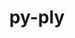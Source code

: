 ---
title: "py-ply"
layout: cache
categories: [package, develop]
meta: {"compilers": ["apple-clang@=16.0.0", "gcc@=11.1.0", "gcc@=11.4.0", "gcc@=12.3.0", "gcc@=13.2.0", "gcc@=7.3.1", "gcc@=7.5.0", "gcc@=9.4.0", "oneapi@=2024.2.1"], "num_specs": 204, "num_specs_by_stack": {"aws-isc": 1, "aws-isc-aarch64": 1, "data-vis-sdk": 7, "e4s": 35, "e4s-neoverse-v2": 14, "e4s-neoverse_v1": 8, "e4s-oneapi": 15, "e4s-power": 4, "gpu-tests": 18, "hep": 7, "ml-darwin-aarch64-mps": 27, "ml-linux-aarch64-cpu": 27, "ml-linux-aarch64-cuda": 27, "ml-linux-x86_64-cpu": 26, "ml-linux-x86_64-cuda": 27, "ml-linux-x86_64-rocm": 20, "radiuss": 7, "root": 204, "tutorial": 6}, "oss": ["amzn2", "sequoia", "ubuntu18.04", "ubuntu20.04", "ubuntu22.04", "ubuntu24.04"], "platforms": ["darwin", "linux"], "stacks": ["aws-isc", "aws-isc-aarch64", "data-vis-sdk", "e4s", "e4s-neoverse-v2", "e4s-neoverse_v1", "e4s-oneapi", "e4s-power", "gpu-tests", "hep", "ml-darwin-aarch64-mps", "ml-linux-aarch64-cpu", "ml-linux-aarch64-cuda", "ml-linux-x86_64-cpu", "ml-linux-x86_64-cuda", "ml-linux-x86_64-rocm", "radiuss", "root", "tutorial"], "targets": ["aarch64", "neoverse_v1", "neoverse_v2", "ppc64le", "x86_64_v3"], "versions": ["3.11"]}
spec_details: [{"compiler": "gcc@=7.5.0", "hash": "26nef2pkl5kgf5ysby7gwpsbykv4ed67", "os": "ubuntu18.04", "platform": "linux", "size": "-", "stacks": ["radiuss", "root"], "target": "x86_64_v3", "variants": ["build_system=python_pip"], "versions": ["3.11"]}, {"compiler": "gcc@=11.1.0", "hash": "2hbi4himfx6t3dzyzslgu4jwi6eju5jd", "os": "ubuntu20.04", "platform": "linux", "size": "-", "stacks": ["gpu-tests", "root"], "target": "x86_64_v3", "variants": ["build_system=python_pip"], "versions": ["3.11"]}, {"compiler": "gcc@=13.2.0", "hash": "2kwbo7fo4ahtkwdp4xqgjlqnvi45tsht", "os": "ubuntu24.04", "platform": "linux", "size": "-", "stacks": ["ml-linux-aarch64-cpu", "ml-linux-aarch64-cuda", "root"], "target": "aarch64", "variants": ["build_system=python_pip"], "versions": ["3.11"]}, {"compiler": "gcc@=11.4.0", "hash": "2mkbaiez6qejkydneqqxcrb6mgpdzivh", "os": "ubuntu22.04", "platform": "linux", "size": "-", "stacks": ["e4s", "root"], "target": "x86_64_v3", "variants": ["build_system=python_pip"], "versions": ["3.11"]}, {"compiler": "gcc@=11.4.0", "hash": "2mqwkgr4as6lpwxnwkhp4jvpjdy2szby", "os": "ubuntu22.04", "platform": "linux", "size": "-", "stacks": ["e4s", "root"], "target": "x86_64_v3", "variants": ["build_system=python_pip"], "versions": ["3.11"]}, {"compiler": "gcc@=11.4.0", "hash": "2nwvh7b2bvdtgwth4dwmhjd3vflyhcjt", "os": "ubuntu22.04", "platform": "linux", "size": "-", "stacks": ["e4s-neoverse-v2", "root"], "target": "neoverse_v2", "variants": ["build_system=python_pip"], "versions": ["3.11"]}, {"compiler": "gcc@=9.4.0", "hash": "2qk76ko5pzno352mprztt7be2evjxefj", "os": "ubuntu20.04", "platform": "linux", "size": "-", "stacks": ["e4s-power", "root"], "target": "ppc64le", "variants": ["build_system=python_pip"], "versions": ["3.11"]}, {"compiler": "oneapi@=2024.2.1", "hash": "2wf3mqquzdtfnxmqkieeach33tzrgyqf", "os": "ubuntu22.04", "platform": "linux", "size": "-", "stacks": ["e4s-oneapi", "root"], "target": "x86_64_v3", "variants": ["build_system=python_pip"], "versions": ["3.11"]}, {"compiler": "gcc@=11.4.0", "hash": "2wtmejnhftkhhechcrmoxgzs6eyf3uzb", "os": "ubuntu22.04", "platform": "linux", "size": "-", "stacks": ["e4s", "root"], "target": "x86_64_v3", "variants": ["build_system=python_pip"], "versions": ["3.11"]}, {"compiler": "gcc@=13.2.0", "hash": "2y6ir3fmsvah6e7b5u4nv47vaeq76c5w", "os": "ubuntu24.04", "platform": "linux", "size": "-", "stacks": ["ml-linux-aarch64-cpu", "ml-linux-aarch64-cuda", "root"], "target": "aarch64", "variants": ["build_system=python_pip"], "versions": ["3.11"]}, {"compiler": "gcc@=13.2.0", "hash": "35fvgzguzmwnjnbowyla3c2mspcdvn2q", "os": "ubuntu24.04", "platform": "linux", "size": "-", "stacks": ["ml-linux-x86_64-cpu", "ml-linux-x86_64-cuda", "ml-linux-x86_64-rocm", "root"], "target": "x86_64_v3", "variants": ["build_system=python_pip"], "versions": ["3.11"]}, {"compiler": "gcc@=11.4.0", "hash": "3gftasxybff2n2qeuyfleofcnymygtus", "os": "ubuntu22.04", "platform": "linux", "size": "-", "stacks": ["e4s-neoverse-v2", "root"], "target": "neoverse_v2", "variants": ["build_system=python_pip"], "versions": ["3.11"]}, {"compiler": "gcc@=11.1.0", "hash": "3hrpleydgvsq53ggzsmrtgozkdhcd6k7", "os": "ubuntu20.04", "platform": "linux", "size": "-", "stacks": ["data-vis-sdk", "root"], "target": "x86_64_v3", "variants": ["build_system=python_pip"], "versions": ["3.11"]}, {"compiler": "gcc@=13.2.0", "hash": "45cuij6zjurkhjcilspgixztcn6jshwc", "os": "ubuntu24.04", "platform": "linux", "size": "-", "stacks": ["ml-linux-x86_64-cpu", "ml-linux-x86_64-cuda", "ml-linux-x86_64-rocm", "root"], "target": "x86_64_v3", "variants": ["build_system=python_pip"], "versions": ["3.11"]}, {"compiler": "gcc@=12.3.0", "hash": "474qyd27rsdpxci3dwddhqfqtfnt4gpt", "os": "ubuntu22.04", "platform": "linux", "size": "-", "stacks": ["root", "tutorial"], "target": "x86_64_v3", "variants": ["build_system=python_pip"], "versions": ["3.11"]}, {"compiler": "gcc@=11.1.0", "hash": "4bow6gvyx6lokgauumimibyg7zt7bvn2", "os": "ubuntu20.04", "platform": "linux", "size": "-", "stacks": ["gpu-tests", "root"], "target": "x86_64_v3", "variants": ["build_system=python_pip"], "versions": ["3.11"]}, {"compiler": "gcc@=11.4.0", "hash": "4qhcwuuu6dn5nwsyoh3bgcpcaak4yl7a", "os": "ubuntu22.04", "platform": "linux", "size": "-", "stacks": ["e4s", "root"], "target": "x86_64_v3", "variants": ["build_system=python_pip"], "versions": ["3.11"]}, {"compiler": "apple-clang@=16.0.0", "hash": "4t5xv7uhd57xm655hobi5hiytzgxih3s", "os": "sequoia", "platform": "darwin", "size": "-", "stacks": ["ml-darwin-aarch64-mps", "root"], "target": "aarch64", "variants": ["build_system=python_pip"], "versions": ["3.11"]}, {"compiler": "gcc@=7.5.0", "hash": "52gh7dfzcjjns6a2rvyit4mgipsxfzqs", "os": "ubuntu18.04", "platform": "linux", "size": "-", "stacks": ["radiuss", "root"], "target": "x86_64_v3", "variants": ["build_system=python_pip"], "versions": ["3.11"]}, {"compiler": "apple-clang@=16.0.0", "hash": "56vs4tq7yrj4bpnkt5zcladfkrovqjfz", "os": "sequoia", "platform": "darwin", "size": "-", "stacks": ["ml-darwin-aarch64-mps", "root"], "target": "aarch64", "variants": ["build_system=python_pip"], "versions": ["3.11"]}, {"compiler": "oneapi@=2024.2.1", "hash": "5btufnzxosllv7c7qgxheymikuzcgydx", "os": "ubuntu22.04", "platform": "linux", "size": "-", "stacks": ["e4s-oneapi", "root"], "target": "x86_64_v3", "variants": ["build_system=python_pip"], "versions": ["3.11"]}, {"compiler": "gcc@=7.3.1", "hash": "5gbr47huqzhzpbkdzuverdbu4r2a4ldr", "os": "amzn2", "platform": "linux", "size": "-", "stacks": ["aws-isc-aarch64", "root"], "target": "aarch64", "variants": ["build_system=python_pip"], "versions": ["3.11"]}, {"compiler": "gcc@=12.3.0", "hash": "5i6ikn34bd6wqhyzpsvx2urgppwn3bvg", "os": "ubuntu22.04", "platform": "linux", "size": "-", "stacks": ["root", "tutorial"], "target": "x86_64_v3", "variants": ["build_system=python_pip"], "versions": ["3.11"]}, {"compiler": "gcc@=11.4.0", "hash": "5iwwz3tbbn7adpemxrsqgoeyszowtiqq", "os": "ubuntu22.04", "platform": "linux", "size": "-", "stacks": ["hep", "root"], "target": "x86_64_v3", "variants": ["build_system=python_pip"], "versions": ["3.11"]}, {"compiler": "apple-clang@=16.0.0", "hash": "5md5eiyol26uns4eosoeukt34f3lwzae", "os": "sequoia", "platform": "darwin", "size": "-", "stacks": ["ml-darwin-aarch64-mps", "root"], "target": "aarch64", "variants": ["build_system=python_pip"], "versions": ["3.11"]}, {"compiler": "gcc@=13.2.0", "hash": "645kax2ba427wn73cj7j2j5mi4v47xcc", "os": "ubuntu24.04", "platform": "linux", "size": "-", "stacks": ["ml-linux-aarch64-cpu", "ml-linux-aarch64-cuda", "root"], "target": "aarch64", "variants": ["build_system=python_pip"], "versions": ["3.11"]}, {"compiler": "gcc@=11.1.0", "hash": "64tjeavndtz67gipwk2eo4psnsl4jxih", "os": "ubuntu20.04", "platform": "linux", "size": "-", "stacks": ["data-vis-sdk", "root"], "target": "x86_64_v3", "variants": ["build_system=python_pip"], "versions": ["3.11"]}, {"compiler": "gcc@=11.4.0", "hash": "65iu762jw6n2humx6vusl6ov7pwhmtic", "os": "ubuntu22.04", "platform": "linux", "size": "-", "stacks": ["e4s", "root"], "target": "x86_64_v3", "variants": ["build_system=python_pip"], "versions": ["3.11"]}, {"compiler": "gcc@=13.2.0", "hash": "675scman7z4fp6gmsqjaua4tah5f25nc", "os": "ubuntu24.04", "platform": "linux", "size": "-", "stacks": ["ml-linux-x86_64-cpu", "ml-linux-x86_64-cuda", "ml-linux-x86_64-rocm", "root"], "target": "x86_64_v3", "variants": ["build_system=python_pip"], "versions": ["3.11"]}, {"compiler": "gcc@=13.2.0", "hash": "6c45j4we27fwz46qn4spzid47ykuiqle", "os": "ubuntu24.04", "platform": "linux", "size": "-", "stacks": ["ml-linux-aarch64-cpu", "ml-linux-aarch64-cuda", "root"], "target": "aarch64", "variants": ["build_system=python_pip"], "versions": ["3.11"]}, {"compiler": "apple-clang@=16.0.0", "hash": "6f3mnoxwgc43bmslrnpe2deg7zhyer4w", "os": "sequoia", "platform": "darwin", "size": "-", "stacks": ["ml-darwin-aarch64-mps", "root"], "target": "aarch64", "variants": ["build_system=python_pip"], "versions": ["3.11"]}, {"compiler": "gcc@=13.2.0", "hash": "6gskzj2ke5qnliwuhafrmrieeewmgreh", "os": "ubuntu24.04", "platform": "linux", "size": "-", "stacks": ["ml-linux-x86_64-cpu", "ml-linux-x86_64-cuda", "ml-linux-x86_64-rocm", "root"], "target": "x86_64_v3", "variants": ["build_system=python_pip"], "versions": ["3.11"]}, {"compiler": "gcc@=13.2.0", "hash": "6jw5kergqogxhszrxavtyqqtdiisroua", "os": "ubuntu24.04", "platform": "linux", "size": "-", "stacks": ["ml-linux-aarch64-cpu", "ml-linux-aarch64-cuda", "root"], "target": "aarch64", "variants": ["build_system=python_pip"], "versions": ["3.11"]}, {"compiler": "gcc@=13.2.0", "hash": "6l23c4bxthkd3nsalnqsadh5c3wtybov", "os": "ubuntu24.04", "platform": "linux", "size": "-", "stacks": ["ml-linux-aarch64-cpu", "ml-linux-aarch64-cuda", "root"], "target": "aarch64", "variants": ["build_system=python_pip"], "versions": ["3.11"]}, {"compiler": "gcc@=11.4.0", "hash": "6mkdiee4qtscyhv2upy4sqnbcd5moyky", "os": "ubuntu22.04", "platform": "linux", "size": "-", "stacks": ["e4s", "root"], "target": "x86_64_v3", "variants": ["build_system=python_pip"], "versions": ["3.11"]}, {"compiler": "gcc@=11.4.0", "hash": "6y42ngbcjcmck7i3l3qjzsfraoa5weni", "os": "ubuntu22.04", "platform": "linux", "size": "-", "stacks": ["e4s", "root"], "target": "x86_64_v3", "variants": ["build_system=python_pip"], "versions": ["3.11"]}, {"compiler": "gcc@=11.1.0", "hash": "6yqyoy7tqe67x62k2dk4avn7m3jcqsuc", "os": "ubuntu20.04", "platform": "linux", "size": "-", "stacks": ["gpu-tests", "root"], "target": "x86_64_v3", "variants": ["build_system=python_pip"], "versions": ["3.11"]}, {"compiler": "gcc@=11.4.0", "hash": "746vmpnpcck5ibjohrrwsbeoyorl6ruk", "os": "ubuntu22.04", "platform": "linux", "size": "-", "stacks": ["hep", "root"], "target": "x86_64_v3", "variants": ["build_system=python_pip"], "versions": ["3.11"]}, {"compiler": "gcc@=11.4.0", "hash": "7imvbwi2ahhuo5ktwrrmq5bi35omztd3", "os": "ubuntu22.04", "platform": "linux", "size": "-", "stacks": ["e4s", "root"], "target": "x86_64_v3", "variants": ["build_system=python_pip"], "versions": ["3.11"]}, {"compiler": "gcc@=13.2.0", "hash": "7ktulorfpyva3xanwm5qvtgl34lxn2vj", "os": "ubuntu24.04", "platform": "linux", "size": "-", "stacks": ["ml-linux-x86_64-cuda", "ml-linux-x86_64-rocm", "root"], "target": "x86_64_v3", "variants": ["build_system=python_pip"], "versions": ["3.11"]}, {"compiler": "apple-clang@=16.0.0", "hash": "7pq7xzlqnkp5bfvgdgxl6ovnwp2ksvcx", "os": "sequoia", "platform": "darwin", "size": "-", "stacks": ["ml-darwin-aarch64-mps", "root"], "target": "aarch64", "variants": ["build_system=python_pip"], "versions": ["3.11"]}, {"compiler": "gcc@=11.4.0", "hash": "7rjugrqcknrwpotxxwf7dmpafhzy5dfs", "os": "ubuntu22.04", "platform": "linux", "size": "-", "stacks": ["e4s", "root"], "target": "x86_64_v3", "variants": ["build_system=python_pip"], "versions": ["3.11"]}, {"compiler": "gcc@=11.4.0", "hash": "agdm7ksbzizweuxeggtvowsq52fjpsvz", "os": "ubuntu22.04", "platform": "linux", "size": "-", "stacks": ["e4s", "root"], "target": "x86_64_v3", "variants": ["build_system=python_pip"], "versions": ["3.11"]}, {"compiler": "gcc@=11.4.0", "hash": "am7fys2ywpkdzg2hhqxaaful7hvjhlhc", "os": "ubuntu22.04", "platform": "linux", "size": "-", "stacks": ["e4s-neoverse-v2", "root"], "target": "neoverse_v2", "variants": ["build_system=python_pip"], "versions": ["3.11"]}, {"compiler": "gcc@=13.2.0", "hash": "ammtuf3fdvkkpjrtdzoe2qqnvm4zbdfd", "os": "ubuntu24.04", "platform": "linux", "size": "-", "stacks": ["ml-linux-x86_64-cpu", "ml-linux-x86_64-cuda", "ml-linux-x86_64-rocm", "root"], "target": "x86_64_v3", "variants": ["build_system=python_pip"], "versions": ["3.11"]}, {"compiler": "gcc@=13.2.0", "hash": "aoesntenwracjeerocxfixzpm3bn2e6t", "os": "ubuntu24.04", "platform": "linux", "size": "-", "stacks": ["ml-linux-x86_64-cpu", "ml-linux-x86_64-cuda", "ml-linux-x86_64-rocm", "root"], "target": "x86_64_v3", "variants": ["build_system=python_pip"], "versions": ["3.11"]}, {"compiler": "gcc@=12.3.0", "hash": "azcoxzujy5a5odqxbku6kdr3trosj7p7", "os": "ubuntu22.04", "platform": "linux", "size": "-", "stacks": ["root", "tutorial"], "target": "x86_64_v3", "variants": ["build_system=python_pip"], "versions": ["3.11"]}, {"compiler": "gcc@=11.4.0", "hash": "b3blnzjq2emypfz6if5isur3uwb7u2nn", "os": "ubuntu22.04", "platform": "linux", "size": "-", "stacks": ["e4s", "root"], "target": "x86_64_v3", "variants": ["build_system=python_pip"], "versions": ["3.11"]}, {"compiler": "gcc@=13.2.0", "hash": "b4x7afdyqi4bzbxtynhvovbml65qnyoo", "os": "ubuntu24.04", "platform": "linux", "size": "-", "stacks": ["ml-linux-x86_64-cpu", "ml-linux-x86_64-cuda", "ml-linux-x86_64-rocm", "root"], "target": "x86_64_v3", "variants": ["build_system=python_pip"], "versions": ["3.11"]}, {"compiler": "gcc@=13.2.0", "hash": "bdpibhrromzgijn2piqhmzzd4qslel36", "os": "ubuntu24.04", "platform": "linux", "size": "-", "stacks": ["ml-linux-x86_64-cpu", "ml-linux-x86_64-cuda", "ml-linux-x86_64-rocm", "root"], "target": "x86_64_v3", "variants": ["build_system=python_pip"], "versions": ["3.11"]}, {"compiler": "gcc@=9.4.0", "hash": "bj57hutgwizfq4zijytlxd2qn4bimgyx", "os": "ubuntu20.04", "platform": "linux", "size": "-", "stacks": ["e4s-power", "root"], "target": "ppc64le", "variants": ["build_system=python_pip"], "versions": ["3.11"]}, {"compiler": "gcc@=11.1.0", "hash": "bo6vgx7eip5j5rgmv2wrxtfkif2fmzqb", "os": "ubuntu20.04", "platform": "linux", "size": "-", "stacks": ["data-vis-sdk", "root"], "target": "x86_64_v3", "variants": ["build_system=python_pip"], "versions": ["3.11"]}, {"compiler": "gcc@=13.2.0", "hash": "cg7hudlnsq3vqudnvdrl77x6yb3eez7z", "os": "ubuntu24.04", "platform": "linux", "size": "-", "stacks": ["ml-linux-aarch64-cpu", "ml-linux-aarch64-cuda", "root"], "target": "aarch64", "variants": ["build_system=python_pip"], "versions": ["3.11"]}, {"compiler": "gcc@=11.4.0", "hash": "ctntolbjmbw7rr7l6u3lf45wililvbq3", "os": "ubuntu22.04", "platform": "linux", "size": "-", "stacks": ["e4s", "root"], "target": "x86_64_v3", "variants": ["build_system=python_pip"], "versions": ["3.11"]}, {"compiler": "gcc@=13.2.0", "hash": "cw7dbnpyxcwr7l4gaxf3hafbfvqck2gp", "os": "ubuntu24.04", "platform": "linux", "size": "-", "stacks": ["ml-linux-x86_64-cpu", "ml-linux-x86_64-cuda", "ml-linux-x86_64-rocm", "root"], "target": "x86_64_v3", "variants": ["build_system=python_pip"], "versions": ["3.11"]}, {"compiler": "gcc@=13.2.0", "hash": "dawyhxhusg65suyaonlqke6wqp5r555d", "os": "ubuntu24.04", "platform": "linux", "size": "-", "stacks": ["ml-linux-x86_64-cpu", "ml-linux-x86_64-cuda", "ml-linux-x86_64-rocm", "root"], "target": "x86_64_v3", "variants": ["build_system=python_pip"], "versions": ["3.11"]}, {"compiler": "oneapi@=2024.2.1", "hash": "dbgbfysvzstyznwdnrovn2ibkp6nkonf", "os": "ubuntu22.04", "platform": "linux", "size": "-", "stacks": ["e4s-oneapi", "root"], "target": "x86_64_v3", "variants": ["build_system=python_pip"], "versions": ["3.11"]}, {"compiler": "gcc@=11.1.0", "hash": "dhtafnhqxtrhzqwcawx4wwfo6q66ur4v", "os": "ubuntu20.04", "platform": "linux", "size": "-", "stacks": ["gpu-tests", "root"], "target": "x86_64_v3", "variants": ["build_system=python_pip"], "versions": ["3.11"]}, {"compiler": "apple-clang@=16.0.0", "hash": "dpiqvlhfvts7k54hhrug2wqahybfk3ju", "os": "sequoia", "platform": "darwin", "size": "-", "stacks": ["ml-darwin-aarch64-mps", "root"], "target": "aarch64", "variants": ["build_system=python_pip"], "versions": ["3.11"]}, {"compiler": "oneapi@=2024.2.1", "hash": "dsdfyeldfwsi5mg4wmksxslbz5dakfse", "os": "ubuntu22.04", "platform": "linux", "size": "-", "stacks": ["e4s-oneapi", "root"], "target": "x86_64_v3", "variants": ["build_system=python_pip"], "versions": ["3.11"]}, {"compiler": "gcc@=11.4.0", "hash": "dtsw7kg73rq64iwadiixfyujv3gwfai7", "os": "ubuntu22.04", "platform": "linux", "size": "-", "stacks": ["e4s-neoverse_v1", "root"], "target": "neoverse_v1", "variants": ["build_system=python_pip"], "versions": ["3.11"]}, {"compiler": "apple-clang@=16.0.0", "hash": "du76zivsofmqyc3egn4urhuxolj5yexj", "os": "sequoia", "platform": "darwin", "size": "-", "stacks": ["ml-darwin-aarch64-mps", "root"], "target": "aarch64", "variants": ["build_system=python_pip"], "versions": ["3.11"]}, {"compiler": "gcc@=11.4.0", "hash": "dwv3qojjlap6vqpth3q3l3d35dxxtc4m", "os": "ubuntu22.04", "platform": "linux", "size": "-", "stacks": ["e4s", "root"], "target": "x86_64_v3", "variants": ["build_system=python_pip"], "versions": ["3.11"]}, {"compiler": "gcc@=12.3.0", "hash": "dyqwtwotnapt2x72gsl6oeezapj56myj", "os": "ubuntu22.04", "platform": "linux", "size": "-", "stacks": ["root", "tutorial"], "target": "x86_64_v3", "variants": ["build_system=python_pip"], "versions": ["3.11"]}, {"compiler": "apple-clang@=16.0.0", "hash": "eaiejs4gsg7f3noji67zfg7wpvauas3d", "os": "sequoia", "platform": "darwin", "size": "-", "stacks": ["ml-darwin-aarch64-mps", "root"], "target": "aarch64", "variants": ["build_system=python_pip"], "versions": ["3.11"]}, {"compiler": "gcc@=11.1.0", "hash": "eeg4cb5o7y4fzblgm2apyhbe5qerzjpy", "os": "ubuntu20.04", "platform": "linux", "size": "-", "stacks": ["gpu-tests", "root"], "target": "x86_64_v3", "variants": ["build_system=python_pip"], "versions": ["3.11"]}, {"compiler": "apple-clang@=16.0.0", "hash": "elgsnfoep7iahe275abbjlrzn2rez5s4", "os": "sequoia", "platform": "darwin", "size": "-", "stacks": ["ml-darwin-aarch64-mps", "root"], "target": "aarch64", "variants": ["build_system=python_pip"], "versions": ["3.11"]}, {"compiler": "gcc@=11.1.0", "hash": "emlpzpn7hottxp3lqkvdmg3tokx5vrpe", "os": "ubuntu20.04", "platform": "linux", "size": "-", "stacks": ["gpu-tests", "root"], "target": "x86_64_v3", "variants": ["build_system=python_pip"], "versions": ["3.11"]}, {"compiler": "gcc@=13.2.0", "hash": "eonz3hu7tomfbv47wp37fkhzik25jc3q", "os": "ubuntu24.04", "platform": "linux", "size": "-", "stacks": ["ml-linux-x86_64-cpu", "ml-linux-x86_64-cuda", "ml-linux-x86_64-rocm", "root"], "target": "x86_64_v3", "variants": ["build_system=python_pip"], "versions": ["3.11"]}, {"compiler": "oneapi@=2024.2.1", "hash": "erpcmsbap5twdzzvc65j3xnysev63kqc", "os": "ubuntu22.04", "platform": "linux", "size": "-", "stacks": ["e4s-oneapi", "root"], "target": "x86_64_v3", "variants": ["build_system=python_pip"], "versions": ["3.11"]}, {"compiler": "gcc@=11.4.0", "hash": "exbw52ahwlkb2ah5z3ni76piwroq72at", "os": "ubuntu22.04", "platform": "linux", "size": "-", "stacks": ["e4s", "root"], "target": "x86_64_v3", "variants": ["build_system=python_pip"], "versions": ["3.11"]}, {"compiler": "gcc@=13.2.0", "hash": "fh3ro6akkfdza2ilsscs6iptjak7eqcz", "os": "ubuntu24.04", "platform": "linux", "size": "-", "stacks": ["ml-linux-x86_64-cpu", "ml-linux-x86_64-cuda", "ml-linux-x86_64-rocm", "root"], "target": "x86_64_v3", "variants": ["build_system=python_pip"], "versions": ["3.11"]}, {"compiler": "gcc@=11.1.0", "hash": "fhqh4xagc6d5wtpltvzokj4d4hyxzufr", "os": "ubuntu20.04", "platform": "linux", "size": "-", "stacks": ["gpu-tests", "root"], "target": "x86_64_v3", "variants": ["build_system=python_pip"], "versions": ["3.11"]}, {"compiler": "gcc@=11.1.0", "hash": "fkoeh7x37jxomccgs2wjhjg5v6smy2fh", "os": "ubuntu20.04", "platform": "linux", "size": "-", "stacks": ["gpu-tests", "root"], "target": "x86_64_v3", "variants": ["build_system=python_pip"], "versions": ["3.11"]}, {"compiler": "gcc@=13.2.0", "hash": "foif6bmiy6sk5mrq6dzq25kyby6nlzhm", "os": "ubuntu24.04", "platform": "linux", "size": "-", "stacks": ["ml-linux-aarch64-cpu", "ml-linux-aarch64-cuda", "root"], "target": "aarch64", "variants": ["build_system=python_pip"], "versions": ["3.11"]}, {"compiler": "gcc@=11.1.0", "hash": "fpznupka6rw4b4cuwrv4cnh7wepa4it6", "os": "ubuntu20.04", "platform": "linux", "size": "-", "stacks": ["gpu-tests", "root"], "target": "x86_64_v3", "variants": ["build_system=python_pip"], "versions": ["3.11"]}, {"compiler": "gcc@=13.2.0", "hash": "fxs5mio56x5e2a65baig7muqzvvj4ekv", "os": "ubuntu24.04", "platform": "linux", "size": "-", "stacks": ["ml-linux-aarch64-cpu", "ml-linux-aarch64-cuda", "root"], "target": "aarch64", "variants": ["build_system=python_pip"], "versions": ["3.11"]}, {"compiler": "oneapi@=2024.2.1", "hash": "g3fw7t75tkv6dclx5jcyrczxnfy7coyu", "os": "ubuntu22.04", "platform": "linux", "size": "-", "stacks": ["e4s-oneapi", "root"], "target": "x86_64_v3", "variants": ["build_system=python_pip"], "versions": ["3.11"]}, {"compiler": "gcc@=13.2.0", "hash": "g5o4tevn3fz77opqjzmvafrssgykgaba", "os": "ubuntu24.04", "platform": "linux", "size": "-", "stacks": ["ml-linux-x86_64-cpu", "ml-linux-x86_64-cuda", "root"], "target": "x86_64_v3", "variants": ["build_system=python_pip"], "versions": ["3.11"]}, {"compiler": "gcc@=11.1.0", "hash": "g76whlstem3of4xp5r4vbg5rd2phtdht", "os": "ubuntu20.04", "platform": "linux", "size": "-", "stacks": ["gpu-tests", "root"], "target": "x86_64_v3", "variants": ["build_system=python_pip"], "versions": ["3.11"]}, {"compiler": "gcc@=11.4.0", "hash": "gk5zr6q3dcoqtytbc53kmcw26nt4ccl5", "os": "ubuntu22.04", "platform": "linux", "size": "-", "stacks": ["e4s-neoverse_v1", "root"], "target": "neoverse_v1", "variants": ["build_system=python_pip"], "versions": ["3.11"]}, {"compiler": "gcc@=13.2.0", "hash": "glczxu3w6we4nlaqtjqxcjjnjzctuzxy", "os": "ubuntu24.04", "platform": "linux", "size": "-", "stacks": ["ml-linux-aarch64-cpu", "ml-linux-aarch64-cuda", "root"], "target": "aarch64", "variants": ["build_system=python_pip"], "versions": ["3.11"]}, {"compiler": "gcc@=13.2.0", "hash": "glsfhj3s7d3fhrvpgibraf2e5rtjyuwd", "os": "ubuntu24.04", "platform": "linux", "size": "-", "stacks": ["ml-linux-aarch64-cpu", "ml-linux-aarch64-cuda", "root"], "target": "aarch64", "variants": ["build_system=python_pip"], "versions": ["3.11"]}, {"compiler": "apple-clang@=16.0.0", "hash": "gt6xjvi77u5dpvsfct6y42n24gjfb5df", "os": "sequoia", "platform": "darwin", "size": "-", "stacks": ["ml-darwin-aarch64-mps", "root"], "target": "aarch64", "variants": ["build_system=python_pip"], "versions": ["3.11"]}, {"compiler": "oneapi@=2024.2.1", "hash": "gvzkanpqlthskqogtijow4baseobn5fu", "os": "ubuntu22.04", "platform": "linux", "size": "-", "stacks": ["e4s-oneapi", "root"], "target": "x86_64_v3", "variants": ["build_system=python_pip"], "versions": ["3.11"]}, {"compiler": "gcc@=7.5.0", "hash": "gyqe752js3uvuv36cdviougzpgydp5lu", "os": "ubuntu18.04", "platform": "linux", "size": "-", "stacks": ["radiuss", "root"], "target": "x86_64_v3", "variants": ["build_system=python_pip"], "versions": ["3.11"]}, {"compiler": "gcc@=13.2.0", "hash": "gyvaaxcp3ihdl2jv3ib2fjvmtnxgruta", "os": "ubuntu24.04", "platform": "linux", "size": "-", "stacks": ["ml-linux-x86_64-cpu", "ml-linux-x86_64-cuda", "root"], "target": "x86_64_v3", "variants": ["build_system=python_pip"], "versions": ["3.11"]}, {"compiler": "gcc@=11.4.0", "hash": "h2uyrqgdbvvtl4kulig6fl3vnhacyluw", "os": "ubuntu22.04", "platform": "linux", "size": "-", "stacks": ["e4s", "root"], "target": "x86_64_v3", "variants": ["build_system=python_pip"], "versions": ["3.11"]}, {"compiler": "gcc@=13.2.0", "hash": "h37kgoywfrnwldadxkvehm34pon6i3mn", "os": "ubuntu24.04", "platform": "linux", "size": "-", "stacks": ["ml-linux-x86_64-cpu", "ml-linux-x86_64-cuda", "root"], "target": "x86_64_v3", "variants": ["build_system=python_pip"], "versions": ["3.11"]}, {"compiler": "apple-clang@=16.0.0", "hash": "hbpzjsp34yltsysnvnb3olzp65psmenj", "os": "sequoia", "platform": "darwin", "size": "-", "stacks": ["ml-darwin-aarch64-mps", "root"], "target": "aarch64", "variants": ["build_system=python_pip"], "versions": ["3.11"]}, {"compiler": "gcc@=11.4.0", "hash": "hhgd7ota3fzfk2od4f6iv63q4xaklnx7", "os": "ubuntu22.04", "platform": "linux", "size": "-", "stacks": ["e4s-neoverse_v1", "root"], "target": "neoverse_v1", "variants": ["build_system=python_pip"], "versions": ["3.11"]}, {"compiler": "gcc@=11.4.0", "hash": "hjah4vdg57oana4ngtkwtqsrc6cnepvq", "os": "ubuntu22.04", "platform": "linux", "size": "-", "stacks": ["e4s-neoverse-v2", "root"], "target": "neoverse_v2", "variants": ["build_system=python_pip"], "versions": ["3.11"]}, {"compiler": "gcc@=12.3.0", "hash": "hjz5wdqifsz3qnwswtczibg42wt64os2", "os": "ubuntu22.04", "platform": "linux", "size": "-", "stacks": ["root", "tutorial"], "target": "x86_64_v3", "variants": ["build_system=python_pip"], "versions": ["3.11"]}, {"compiler": "gcc@=13.2.0", "hash": "hqqfqgfuqssnr47oovijtwd2qlafzrwq", "os": "ubuntu24.04", "platform": "linux", "size": "-", "stacks": ["ml-linux-aarch64-cpu", "ml-linux-aarch64-cuda", "root"], "target": "aarch64", "variants": ["build_system=python_pip"], "versions": ["3.11"]}, {"compiler": "oneapi@=2024.2.1", "hash": "hxwhasr6rqpvglpoz47ra4fz3otkalp3", "os": "ubuntu22.04", "platform": "linux", "size": "-", "stacks": ["e4s-oneapi", "root"], "target": "x86_64_v3", "variants": ["build_system=python_pip"], "versions": ["3.11"]}, {"compiler": "gcc@=11.4.0", "hash": "i5gagu5bdskv4kejomr2vdmghw6m34hj", "os": "ubuntu22.04", "platform": "linux", "size": "-", "stacks": ["hep", "root"], "target": "x86_64_v3", "variants": ["build_system=python_pip"], "versions": ["3.11"]}, {"compiler": "apple-clang@=16.0.0", "hash": "iaaavkknb6xxxikagipmskrvgtcxngri", "os": "sequoia", "platform": "darwin", "size": "-", "stacks": ["ml-darwin-aarch64-mps", "root"], "target": "aarch64", "variants": ["build_system=python_pip"], "versions": ["3.11"]}, {"compiler": "oneapi@=2024.2.1", "hash": "if27wz2nijyvr4x2bny4w6w4eo2xu6lz", "os": "ubuntu22.04", "platform": "linux", "size": "-", "stacks": ["e4s-oneapi", "root"], "target": "x86_64_v3", "variants": ["build_system=python_pip"], "versions": ["3.11"]}, {"compiler": "gcc@=11.1.0", "hash": "imznlp3f4rfrpksgo7pheakad4qkisoo", "os": "ubuntu20.04", "platform": "linux", "size": "-", "stacks": ["gpu-tests", "root"], "target": "x86_64_v3", "variants": ["build_system=python_pip"], "versions": ["3.11"]}, {"compiler": "gcc@=11.4.0", "hash": "iukdvg7sa5c3zfcpqry6nnvdjbddyf55", "os": "ubuntu22.04", "platform": "linux", "size": "-", "stacks": ["e4s", "root"], "target": "x86_64_v3", "variants": ["build_system=python_pip"], "versions": ["3.11"]}, {"compiler": "gcc@=11.4.0", "hash": "iwv4aocxydt5o2s3z56lvgqbcpgum4fb", "os": "ubuntu22.04", "platform": "linux", "size": "-", "stacks": ["e4s", "root"], "target": "x86_64_v3", "variants": ["build_system=python_pip"], "versions": ["3.11"]}, {"compiler": "gcc@=11.4.0", "hash": "iygzildlf536ecqieyu43uqhyqls2xuy", "os": "ubuntu22.04", "platform": "linux", "size": "-", "stacks": ["e4s", "root"], "target": "x86_64_v3", "variants": ["build_system=python_pip"], "versions": ["3.11"]}, {"compiler": "gcc@=7.3.1", "hash": "j4ssi5d5qovctcocj2nhwz4c7jw3itwe", "os": "amzn2", "platform": "linux", "size": "-", "stacks": ["aws-isc", "root"], "target": "x86_64_v3", "variants": ["build_system=python_pip"], "versions": ["3.11"]}, {"compiler": "gcc@=13.2.0", "hash": "j4xzktkvggph2epkfldfmhxnuzoeuwtr", "os": "ubuntu24.04", "platform": "linux", "size": "-", "stacks": ["ml-linux-aarch64-cpu", "ml-linux-aarch64-cuda", "root"], "target": "aarch64", "variants": ["build_system=python_pip"], "versions": ["3.11"]}, {"compiler": "gcc@=13.2.0", "hash": "jetlpvewbpsbnqbjx44o7b6w4clc6yu4", "os": "ubuntu24.04", "platform": "linux", "size": "-", "stacks": ["ml-linux-aarch64-cpu", "ml-linux-aarch64-cuda", "root"], "target": "aarch64", "variants": ["build_system=python_pip"], "versions": ["3.11"]}, {"compiler": "oneapi@=2024.2.1", "hash": "jforwghtuedlidve75jjstjzsvx6lyr4", "os": "ubuntu22.04", "platform": "linux", "size": "-", "stacks": ["e4s-oneapi", "root"], "target": "x86_64_v3", "variants": ["build_system=python_pip"], "versions": ["3.11"]}, {"compiler": "gcc@=11.4.0", "hash": "jhc2abfms6ynkdduxerksyh4dl63y5gy", "os": "ubuntu22.04", "platform": "linux", "size": "-", "stacks": ["e4s", "root"], "target": "x86_64_v3", "variants": ["build_system=python_pip"], "versions": ["3.11"]}, {"compiler": "gcc@=11.4.0", "hash": "jnuq6f6eqfh7xym5wgcmtctorei7rzrj", "os": "ubuntu22.04", "platform": "linux", "size": "-", "stacks": ["hep", "root"], "target": "x86_64_v3", "variants": ["build_system=python_pip"], "versions": ["3.11"]}, {"compiler": "gcc@=11.4.0", "hash": "jqrbum7oqz5yixld7z34k57uzt5czzqx", "os": "ubuntu22.04", "platform": "linux", "size": "-", "stacks": ["e4s-neoverse_v1", "root"], "target": "neoverse_v1", "variants": ["build_system=python_pip"], "versions": ["3.11"]}, {"compiler": "gcc@=11.4.0", "hash": "jrziymh2xl723jgor6gcpgks6dw3fctb", "os": "ubuntu22.04", "platform": "linux", "size": "-", "stacks": ["hep", "root"], "target": "x86_64_v3", "variants": ["build_system=python_pip"], "versions": ["3.11"]}, {"compiler": "gcc@=11.4.0", "hash": "js6md5j4nlomoxspwrkqu6sc5gzss2p6", "os": "ubuntu22.04", "platform": "linux", "size": "-", "stacks": ["e4s", "root"], "target": "x86_64_v3", "variants": ["build_system=python_pip"], "versions": ["3.11"]}, {"compiler": "gcc@=11.4.0", "hash": "k2rxrmezgcfoorljtfeiyy5l5okcjpz6", "os": "ubuntu22.04", "platform": "linux", "size": "-", "stacks": ["e4s", "root"], "target": "x86_64_v3", "variants": ["build_system=python_pip"], "versions": ["3.11"]}, {"compiler": "gcc@=11.4.0", "hash": "keya4c3525yogi5twsupidxuipx5qagt", "os": "ubuntu22.04", "platform": "linux", "size": "-", "stacks": ["e4s-neoverse_v1", "root"], "target": "neoverse_v1", "variants": ["build_system=python_pip"], "versions": ["3.11"]}, {"compiler": "apple-clang@=16.0.0", "hash": "ko7q62tmzrlkqy456nx5u6cje5rvl52j", "os": "sequoia", "platform": "darwin", "size": "-", "stacks": ["ml-darwin-aarch64-mps", "root"], "target": "aarch64", "variants": ["build_system=python_pip"], "versions": ["3.11"]}, {"compiler": "gcc@=9.4.0", "hash": "kuooacklqphyol4uemq23vuy35him7xa", "os": "ubuntu20.04", "platform": "linux", "size": "-", "stacks": ["e4s-power", "root"], "target": "ppc64le", "variants": ["build_system=python_pip"], "versions": ["3.11"]}, {"compiler": "gcc@=11.1.0", "hash": "ky3wxsxcstiv33qtkmvwaaaagac7f35c", "os": "ubuntu20.04", "platform": "linux", "size": "-", "stacks": ["data-vis-sdk", "root"], "target": "x86_64_v3", "variants": ["build_system=python_pip"], "versions": ["3.11"]}, {"compiler": "gcc@=13.2.0", "hash": "kye3zbnuigy4wl74lnmg36kpvmwt55vz", "os": "ubuntu24.04", "platform": "linux", "size": "-", "stacks": ["ml-linux-aarch64-cpu", "ml-linux-aarch64-cuda", "root"], "target": "aarch64", "variants": ["build_system=python_pip"], "versions": ["3.11"]}, {"compiler": "gcc@=13.2.0", "hash": "l27e7ydkdqdhgqh4h7s35sbfdndtu7tv", "os": "ubuntu24.04", "platform": "linux", "size": "-", "stacks": ["ml-linux-x86_64-cpu", "ml-linux-x86_64-cuda", "ml-linux-x86_64-rocm", "root"], "target": "x86_64_v3", "variants": ["build_system=python_pip"], "versions": ["3.11"]}, {"compiler": "gcc@=11.4.0", "hash": "l3hremkmnrotcjeq7yyb72qsw636mmrs", "os": "ubuntu22.04", "platform": "linux", "size": "-", "stacks": ["e4s-neoverse_v1", "root"], "target": "neoverse_v1", "variants": ["build_system=python_pip"], "versions": ["3.11"]}, {"compiler": "gcc@=13.2.0", "hash": "leubhlewxrbyyae2lth6rf377etu3nej", "os": "ubuntu24.04", "platform": "linux", "size": "-", "stacks": ["ml-linux-aarch64-cpu", "ml-linux-aarch64-cuda", "root"], "target": "aarch64", "variants": ["build_system=python_pip"], "versions": ["3.11"]}, {"compiler": "gcc@=11.4.0", "hash": "lhkwdlpdktbffec2mla333ifgccp2yzi", "os": "ubuntu22.04", "platform": "linux", "size": "-", "stacks": ["e4s-neoverse_v1", "root"], "target": "neoverse_v1", "variants": ["build_system=python_pip"], "versions": ["3.11"]}, {"compiler": "gcc@=11.4.0", "hash": "llzj2qumslatskdz4gmkwc5xfr73htjy", "os": "ubuntu22.04", "platform": "linux", "size": "-", "stacks": ["e4s", "root"], "target": "x86_64_v3", "variants": ["build_system=python_pip"], "versions": ["3.11"]}, {"compiler": "gcc@=11.4.0", "hash": "lmvqbefxomyojq777l2kbt33psbkpuaq", "os": "ubuntu22.04", "platform": "linux", "size": "-", "stacks": ["hep", "root"], "target": "x86_64_v3", "variants": ["build_system=python_pip"], "versions": ["3.11"]}, {"compiler": "gcc@=13.2.0", "hash": "lscv4ku67rvvv7gyhrbywegfnvwccz2a", "os": "ubuntu24.04", "platform": "linux", "size": "-", "stacks": ["ml-linux-aarch64-cpu", "ml-linux-aarch64-cuda", "root"], "target": "aarch64", "variants": ["build_system=python_pip"], "versions": ["3.11"]}, {"compiler": "gcc@=11.1.0", "hash": "ltoypkflxn3uch7cx7j3qpmtzewgenpt", "os": "ubuntu20.04", "platform": "linux", "size": "-", "stacks": ["gpu-tests", "root"], "target": "x86_64_v3", "variants": ["build_system=python_pip"], "versions": ["3.11"]}, {"compiler": "apple-clang@=16.0.0", "hash": "lzw6p2zqo6rokl6ozerjxdjtczc2q3wu", "os": "sequoia", "platform": "darwin", "size": "-", "stacks": ["ml-darwin-aarch64-mps", "root"], "target": "aarch64", "variants": ["build_system=python_pip"], "versions": ["3.11"]}, {"compiler": "gcc@=11.1.0", "hash": "m26w4urauazdfmqbvjlbyazm3druww5i", "os": "ubuntu20.04", "platform": "linux", "size": "-", "stacks": ["gpu-tests", "root"], "target": "x86_64_v3", "variants": ["build_system=python_pip"], "versions": ["3.11"]}, {"compiler": "gcc@=11.1.0", "hash": "mcpnfokl5q4s236jizf5puhrm735pxga", "os": "ubuntu20.04", "platform": "linux", "size": "-", "stacks": ["gpu-tests", "root"], "target": "x86_64_v3", "variants": ["build_system=python_pip"], "versions": ["3.11"]}, {"compiler": "apple-clang@=16.0.0", "hash": "mfyd54bgr5rwteas7fc6iknbh75qyx7k", "os": "sequoia", "platform": "darwin", "size": "-", "stacks": ["ml-darwin-aarch64-mps", "root"], "target": "aarch64", "variants": ["build_system=python_pip"], "versions": ["3.11"]}, {"compiler": "gcc@=13.2.0", "hash": "mmoi4qd2hkmwmccifc7zmr5r2h5r7mge", "os": "ubuntu24.04", "platform": "linux", "size": "-", "stacks": ["ml-linux-aarch64-cpu", "ml-linux-aarch64-cuda", "root"], "target": "aarch64", "variants": ["build_system=python_pip"], "versions": ["3.11"]}, {"compiler": "gcc@=11.1.0", "hash": "n3gvn32u3ekfavnhdtbcabpmuitkgb2d", "os": "ubuntu20.04", "platform": "linux", "size": "-", "stacks": ["gpu-tests", "root"], "target": "x86_64_v3", "variants": ["build_system=python_pip"], "versions": ["3.11"]}, {"compiler": "apple-clang@=16.0.0", "hash": "n3q7jl5r47hn54itgwfef2yd37mcegig", "os": "sequoia", "platform": "darwin", "size": "-", "stacks": ["ml-darwin-aarch64-mps", "root"], "target": "aarch64", "variants": ["build_system=python_pip"], "versions": ["3.11"]}, {"compiler": "oneapi@=2024.2.1", "hash": "n43oxxssdglcv6f63uppbtbb5pbytgei", "os": "ubuntu22.04", "platform": "linux", "size": "-", "stacks": ["e4s-oneapi", "root"], "target": "x86_64_v3", "variants": ["build_system=python_pip"], "versions": ["3.11"]}, {"compiler": "gcc@=11.4.0", "hash": "n6462dxur2jgzbwgbt2knbzl7bc7a25o", "os": "ubuntu22.04", "platform": "linux", "size": "-", "stacks": ["e4s", "root"], "target": "x86_64_v3", "variants": ["build_system=python_pip"], "versions": ["3.11"]}, {"compiler": "gcc@=13.2.0", "hash": "ndwgxcrga33jkjo7rogg5aj3j5uvr4fj", "os": "ubuntu24.04", "platform": "linux", "size": "-", "stacks": ["ml-linux-aarch64-cpu", "ml-linux-aarch64-cuda", "root"], "target": "aarch64", "variants": ["build_system=python_pip"], "versions": ["3.11"]}, {"compiler": "gcc@=11.1.0", "hash": "niezzgie2a5btvvh6wobferpho67rvi5", "os": "ubuntu20.04", "platform": "linux", "size": "-", "stacks": ["gpu-tests", "root"], "target": "x86_64_v3", "variants": ["build_system=python_pip"], "versions": ["3.11"]}, {"compiler": "gcc@=11.4.0", "hash": "niqzkvugx6jg2tf4m5zedcwl4tlucxpu", "os": "ubuntu22.04", "platform": "linux", "size": "-", "stacks": ["e4s-neoverse-v2", "root"], "target": "neoverse_v2", "variants": ["build_system=python_pip"], "versions": ["3.11"]}, {"compiler": "apple-clang@=16.0.0", "hash": "nmwscw6hiwf5wr7rli2weer7a6wdeglr", "os": "sequoia", "platform": "darwin", "size": "-", "stacks": ["ml-darwin-aarch64-mps", "root"], "target": "aarch64", "variants": ["build_system=python_pip"], "versions": ["3.11"]}, {"compiler": "gcc@=11.1.0", "hash": "nn7sixxuog32naxvwfa56pgdzwzxzgnu", "os": "ubuntu20.04", "platform": "linux", "size": "-", "stacks": ["gpu-tests", "root"], "target": "x86_64_v3", "variants": ["build_system=python_pip"], "versions": ["3.11"]}, {"compiler": "gcc@=7.5.0", "hash": "ofd3pfcay4umbknoxtt7apkepzpwfag3", "os": "ubuntu18.04", "platform": "linux", "size": "-", "stacks": ["radiuss", "root"], "target": "x86_64_v3", "variants": ["build_system=python_pip"], "versions": ["3.11"]}, {"compiler": "apple-clang@=16.0.0", "hash": "ogodxfnwsmnl2et76gges5xv6w6g7roh", "os": "sequoia", "platform": "darwin", "size": "-", "stacks": ["ml-darwin-aarch64-mps", "root"], "target": "aarch64", "variants": ["build_system=python_pip"], "versions": ["3.11"]}, {"compiler": "gcc@=11.4.0", "hash": "oivkxk3phz3e6mzvs2rg46uoxderl6um", "os": "ubuntu22.04", "platform": "linux", "size": "-", "stacks": ["e4s-neoverse-v2", "root"], "target": "neoverse_v2", "variants": ["build_system=python_pip"], "versions": ["3.11"]}, {"compiler": "gcc@=13.2.0", "hash": "owaws2wjpo3talw465ehw4fpjatgrsu2", "os": "ubuntu24.04", "platform": "linux", "size": "-", "stacks": ["ml-linux-x86_64-cpu", "ml-linux-x86_64-cuda", "ml-linux-x86_64-rocm", "root"], "target": "x86_64_v3", "variants": ["build_system=python_pip"], "versions": ["3.11"]}, {"compiler": "gcc@=13.2.0", "hash": "p4gteypp72z7oeccms3rbdrauvib7l6s", "os": "ubuntu24.04", "platform": "linux", "size": "-", "stacks": ["ml-linux-x86_64-cpu", "ml-linux-x86_64-cuda", "ml-linux-x86_64-rocm", "root"], "target": "x86_64_v3", "variants": ["build_system=python_pip"], "versions": ["3.11"]}, {"compiler": "gcc@=11.4.0", "hash": "p4wbef4ogtxatcijp72iq44br4a2k6dp", "os": "ubuntu22.04", "platform": "linux", "size": "-", "stacks": ["e4s", "root"], "target": "x86_64_v3", "variants": ["build_system=python_pip"], "versions": ["3.11"]}, {"compiler": "oneapi@=2024.2.1", "hash": "p4y52efo7qjbsgdwvkplbel27jl3r7fj", "os": "ubuntu22.04", "platform": "linux", "size": "-", "stacks": ["e4s-oneapi", "root"], "target": "x86_64_v3", "variants": ["build_system=python_pip"], "versions": ["3.11"]}, {"compiler": "apple-clang@=16.0.0", "hash": "p6mjcklmj43yjxsbdnenmch6fdjlvfjb", "os": "sequoia", "platform": "darwin", "size": "-", "stacks": ["ml-darwin-aarch64-mps", "root"], "target": "aarch64", "variants": ["build_system=python_pip"], "versions": ["3.11"]}, {"compiler": "gcc@=13.2.0", "hash": "prdtmtnzc4x33vzrivlzce2dejvhglxj", "os": "ubuntu24.04", "platform": "linux", "size": "-", "stacks": ["ml-linux-x86_64-cpu", "ml-linux-x86_64-cuda", "root"], "target": "x86_64_v3", "variants": ["build_system=python_pip"], "versions": ["3.11"]}, {"compiler": "gcc@=13.2.0", "hash": "puzkeizibywxhdjuhsrpsiowpaiytben", "os": "ubuntu24.04", "platform": "linux", "size": "-", "stacks": ["ml-linux-aarch64-cpu", "ml-linux-aarch64-cuda", "root"], "target": "aarch64", "variants": ["build_system=python_pip"], "versions": ["3.11"]}, {"compiler": "gcc@=11.4.0", "hash": "pypf3xaz25nu3fwyaoh3v5kdroax3xzl", "os": "ubuntu22.04", "platform": "linux", "size": "-", "stacks": ["e4s-neoverse-v2", "root"], "target": "neoverse_v2", "variants": ["build_system=python_pip"], "versions": ["3.11"]}, {"compiler": "gcc@=13.2.0", "hash": "qh4nlk56jnrtfq52ocunljf23hbt4arh", "os": "ubuntu24.04", "platform": "linux", "size": "-", "stacks": ["ml-linux-x86_64-cpu", "ml-linux-x86_64-cuda", "root"], "target": "x86_64_v3", "variants": ["build_system=python_pip"], "versions": ["3.11"]}, {"compiler": "gcc@=13.2.0", "hash": "qhop3xxxgso7m36zxffl4uycfqhpcweo", "os": "ubuntu24.04", "platform": "linux", "size": "-", "stacks": ["ml-linux-x86_64-cpu", "ml-linux-x86_64-cuda", "root"], "target": "x86_64_v3", "variants": ["build_system=python_pip"], "versions": ["3.11"]}, {"compiler": "gcc@=11.4.0", "hash": "qmowyulobw52riexdh37bmmvubtjvvkc", "os": "ubuntu22.04", "platform": "linux", "size": "-", "stacks": ["e4s-neoverse-v2", "root"], "target": "neoverse_v2", "variants": ["build_system=python_pip"], "versions": ["3.11"]}, {"compiler": "gcc@=7.5.0", "hash": "qupekysbrdyjdn5glhlgqfnlk7oanpri", "os": "ubuntu18.04", "platform": "linux", "size": "-", "stacks": ["radiuss", "root"], "target": "x86_64_v3", "variants": ["build_system=python_pip"], "versions": ["3.11"]}, {"compiler": "apple-clang@=16.0.0", "hash": "qvunufg4rmyqh4rhmts5iz6cax2afq4z", "os": "sequoia", "platform": "darwin", "size": "-", "stacks": ["ml-darwin-aarch64-mps", "root"], "target": "aarch64", "variants": ["build_system=python_pip"], "versions": ["3.11"]}, {"compiler": "gcc@=11.1.0", "hash": "r3exb6n3c6a3xxyngj4xeeaibxdvouwc", "os": "ubuntu20.04", "platform": "linux", "size": "-", "stacks": ["gpu-tests", "root"], "target": "x86_64_v3", "variants": ["build_system=python_pip"], "versions": ["3.11"]}, {"compiler": "gcc@=11.1.0", "hash": "rba4mvdf4wfzpdo2eyvfnnzmzvi7ecqc", "os": "ubuntu20.04", "platform": "linux", "size": "-", "stacks": ["data-vis-sdk", "root"], "target": "x86_64_v3", "variants": ["build_system=python_pip"], "versions": ["3.11"]}, {"compiler": "gcc@=11.4.0", "hash": "reo2befseoutrvic4wz42nsrdlup7qkc", "os": "ubuntu22.04", "platform": "linux", "size": "-", "stacks": ["e4s", "root"], "target": "x86_64_v3", "variants": ["build_system=python_pip"], "versions": ["3.11"]}, {"compiler": "gcc@=13.2.0", "hash": "rfxaolpmxjmksfhdrwrms4kkrj6mac76", "os": "ubuntu24.04", "platform": "linux", "size": "-", "stacks": ["ml-linux-aarch64-cpu", "ml-linux-aarch64-cuda", "root"], "target": "aarch64", "variants": ["build_system=python_pip"], "versions": ["3.11"]}, {"compiler": "gcc@=11.1.0", "hash": "rispd763glvbyz6ibhbv67oiq2f7yneh", "os": "ubuntu20.04", "platform": "linux", "size": "-", "stacks": ["data-vis-sdk", "root"], "target": "x86_64_v3", "variants": ["build_system=python_pip"], "versions": ["3.11"]}, {"compiler": "gcc@=13.2.0", "hash": "rphqfjoo3mwaespu5roljja3m44shrz5", "os": "ubuntu24.04", "platform": "linux", "size": "-", "stacks": ["ml-linux-aarch64-cpu", "ml-linux-aarch64-cuda", "root"], "target": "aarch64", "variants": ["build_system=python_pip"], "versions": ["3.11"]}, {"compiler": "gcc@=11.4.0", "hash": "rvhlvi6y5mcf5cmxgtkq3dwkmtcmza7k", "os": "ubuntu22.04", "platform": "linux", "size": "-", "stacks": ["e4s", "root"], "target": "x86_64_v3", "variants": ["build_system=python_pip"], "versions": ["3.11"]}, {"compiler": "gcc@=11.4.0", "hash": "rw6btehbjnz7iqa3scwgif6lydg4ikwc", "os": "ubuntu22.04", "platform": "linux", "size": "-", "stacks": ["e4s-neoverse-v2", "root"], "target": "neoverse_v2", "variants": ["build_system=python_pip"], "versions": ["3.11"]}, {"compiler": "apple-clang@=16.0.0", "hash": "rwyi4afrqphrk5i6patlcrqq7e72fruf", "os": "sequoia", "platform": "darwin", "size": "-", "stacks": ["ml-darwin-aarch64-mps", "root"], "target": "aarch64", "variants": ["build_system=python_pip"], "versions": ["3.11"]}, {"compiler": "gcc@=11.4.0", "hash": "s5nq5zypom4p4c6jpxxqvffu6y4lx2xo", "os": "ubuntu22.04", "platform": "linux", "size": "-", "stacks": ["e4s", "root"], "target": "x86_64_v3", "variants": ["build_system=python_pip"], "versions": ["3.11"]}, {"compiler": "gcc@=11.4.0", "hash": "s5qwcqz7fzpcc6rhydpzg7hhad3gozph", "os": "ubuntu22.04", "platform": "linux", "size": "-", "stacks": ["e4s", "root"], "target": "x86_64_v3", "variants": ["build_system=python_pip"], "versions": ["3.11"]}, {"compiler": "gcc@=13.2.0", "hash": "sfofc2oare36xsdhk2e56z2jsat3ebfh", "os": "ubuntu24.04", "platform": "linux", "size": "-", "stacks": ["ml-linux-x86_64-cpu", "ml-linux-x86_64-cuda", "ml-linux-x86_64-rocm", "root"], "target": "x86_64_v3", "variants": ["build_system=python_pip"], "versions": ["3.11"]}, {"compiler": "gcc@=13.2.0", "hash": "swispwln7ieuxhq6jcb4nmwxltxeovdd", "os": "ubuntu24.04", "platform": "linux", "size": "-", "stacks": ["ml-linux-aarch64-cpu", "ml-linux-aarch64-cuda", "root"], "target": "aarch64", "variants": ["build_system=python_pip"], "versions": ["3.11"]}, {"compiler": "gcc@=13.2.0", "hash": "t24ofhojg64ufg5ixzhqfc3pjiqdl6b7", "os": "ubuntu24.04", "platform": "linux", "size": "-", "stacks": ["ml-linux-x86_64-cpu", "ml-linux-x86_64-cuda", "root"], "target": "x86_64_v3", "variants": ["build_system=python_pip"], "versions": ["3.11"]}, {"compiler": "gcc@=13.2.0", "hash": "t4bv25nzh2grahvqyx7wegjmixdo5eti", "os": "ubuntu24.04", "platform": "linux", "size": "-", "stacks": ["ml-linux-x86_64-cpu", "ml-linux-x86_64-cuda", "ml-linux-x86_64-rocm", "root"], "target": "x86_64_v3", "variants": ["build_system=python_pip"], "versions": ["3.11"]}, {"compiler": "gcc@=11.4.0", "hash": "t6wr3j5aokf72co5pewjnicd6hck5rhi", "os": "ubuntu22.04", "platform": "linux", "size": "-", "stacks": ["e4s", "root"], "target": "x86_64_v3", "variants": ["build_system=python_pip"], "versions": ["3.11"]}, {"compiler": "gcc@=11.4.0", "hash": "tsslkr7m5dlcox4uskql5ye7prjqrngn", "os": "ubuntu22.04", "platform": "linux", "size": "-", "stacks": ["e4s", "root"], "target": "x86_64_v3", "variants": ["build_system=python_pip"], "versions": ["3.11"]}, {"compiler": "gcc@=11.4.0", "hash": "u2wohm3bzazvus57vdgcuzmzjferbs5m", "os": "ubuntu22.04", "platform": "linux", "size": "-", "stacks": ["hep", "root"], "target": "x86_64_v3", "variants": ["build_system=python_pip"], "versions": ["3.11"]}, {"compiler": "gcc@=13.2.0", "hash": "u3tnxu66bvwgydccc4y6oiks3jasqrs2", "os": "ubuntu24.04", "platform": "linux", "size": "-", "stacks": ["ml-linux-aarch64-cpu", "ml-linux-aarch64-cuda", "root"], "target": "aarch64", "variants": ["build_system=python_pip"], "versions": ["3.11"]}, {"compiler": "gcc@=11.4.0", "hash": "u3wxbov5pkszda2pltwirnjxcjwxrtpx", "os": "ubuntu22.04", "platform": "linux", "size": "-", "stacks": ["e4s-neoverse_v1", "root"], "target": "neoverse_v1", "variants": ["build_system=python_pip"], "versions": ["3.11"]}, {"compiler": "apple-clang@=16.0.0", "hash": "ui3whgtgomgbxx4pwbuycblbbyngcnba", "os": "sequoia", "platform": "darwin", "size": "-", "stacks": ["ml-darwin-aarch64-mps", "root"], "target": "aarch64", "variants": ["build_system=python_pip"], "versions": ["3.11"]}, {"compiler": "gcc@=13.2.0", "hash": "unhmshzy4xtzpot7jelbpchgo7mtupna", "os": "ubuntu24.04", "platform": "linux", "size": "-", "stacks": ["ml-linux-aarch64-cpu", "ml-linux-aarch64-cuda", "root"], "target": "aarch64", "variants": ["build_system=python_pip"], "versions": ["3.11"]}, {"compiler": "gcc@=7.5.0", "hash": "uq5giphnjcruhyho6gikhtemnb6z6ya5", "os": "ubuntu18.04", "platform": "linux", "size": "-", "stacks": ["radiuss", "root"], "target": "x86_64_v3", "variants": ["build_system=python_pip"], "versions": ["3.11"]}, {"compiler": "gcc@=11.4.0", "hash": "usn473dgzqzoeksn6bdbr4tmlq44g776", "os": "ubuntu22.04", "platform": "linux", "size": "-", "stacks": ["e4s", "root"], "target": "x86_64_v3", "variants": ["build_system=python_pip"], "versions": ["3.11"]}, {"compiler": "oneapi@=2024.2.1", "hash": "v5ggakn7djzbimp2hbl2fevfyfhlygfw", "os": "ubuntu22.04", "platform": "linux", "size": "-", "stacks": ["e4s-oneapi", "root"], "target": "x86_64_v3", "variants": ["build_system=python_pip"], "versions": ["3.11"]}, {"compiler": "gcc@=11.4.0", "hash": "vb2rlfjmkjy645sf6crk66l27dkdmeta", "os": "ubuntu22.04", "platform": "linux", "size": "-", "stacks": ["e4s-neoverse-v2", "root"], "target": "neoverse_v2", "variants": ["build_system=python_pip"], "versions": ["3.11"]}, {"compiler": "gcc@=11.1.0", "hash": "volxpzjcx6luct7c4pv2mnkxhaok2t6s", "os": "ubuntu20.04", "platform": "linux", "size": "-", "stacks": ["data-vis-sdk", "root"], "target": "x86_64_v3", "variants": ["build_system=python_pip"], "versions": ["3.11"]}, {"compiler": "gcc@=13.2.0", "hash": "vr2pxvnk3dwvthp4y3tcbaid2zamwezm", "os": "ubuntu24.04", "platform": "linux", "size": "-", "stacks": ["ml-linux-x86_64-cpu", "ml-linux-x86_64-cuda", "ml-linux-x86_64-rocm", "root"], "target": "x86_64_v3", "variants": ["build_system=python_pip"], "versions": ["3.11"]}, {"compiler": "oneapi@=2024.2.1", "hash": "vxyupg2xoucqgszundhmsfv23ooa4vrl", "os": "ubuntu22.04", "platform": "linux", "size": "-", "stacks": ["e4s-oneapi", "root"], "target": "x86_64_v3", "variants": ["build_system=python_pip"], "versions": ["3.11"]}, {"compiler": "gcc@=9.4.0", "hash": "vzgikubih24ilveiindesfjgx7dtrzo5", "os": "ubuntu20.04", "platform": "linux", "size": "-", "stacks": ["e4s-power", "root"], "target": "ppc64le", "variants": ["build_system=python_pip"], "versions": ["3.11"]}, {"compiler": "gcc@=13.2.0", "hash": "w5d4sxqrx4hvwuhnzb4fks2ovnrwgkgc", "os": "ubuntu24.04", "platform": "linux", "size": "-", "stacks": ["ml-linux-aarch64-cpu", "ml-linux-aarch64-cuda", "root"], "target": "aarch64", "variants": ["build_system=python_pip"], "versions": ["3.11"]}, {"compiler": "gcc@=11.4.0", "hash": "w5nu2u4jaaqiaw6przknrauponhup64l", "os": "ubuntu22.04", "platform": "linux", "size": "-", "stacks": ["e4s-neoverse-v2", "root"], "target": "neoverse_v2", "variants": ["build_system=python_pip"], "versions": ["3.11"]}, {"compiler": "gcc@=11.4.0", "hash": "whvgfg6kn4ghb3moaxdgl735abchmy4b", "os": "ubuntu22.04", "platform": "linux", "size": "-", "stacks": ["e4s-neoverse-v2", "root"], "target": "neoverse_v2", "variants": ["build_system=python_pip"], "versions": ["3.11"]}, {"compiler": "apple-clang@=16.0.0", "hash": "wjaatctddjqhidfflbkap3k75rhwl2pc", "os": "sequoia", "platform": "darwin", "size": "-", "stacks": ["ml-darwin-aarch64-mps", "root"], "target": "aarch64", "variants": ["build_system=python_pip"], "versions": ["3.11"]}, {"compiler": "gcc@=11.4.0", "hash": "wqh7lm2qu77idwmjj4knpo7b6ckiscrz", "os": "ubuntu22.04", "platform": "linux", "size": "-", "stacks": ["e4s-neoverse-v2", "root"], "target": "neoverse_v2", "variants": ["build_system=python_pip"], "versions": ["3.11"]}, {"compiler": "gcc@=13.2.0", "hash": "wtds2y6ud3e7ev6dlcus6d63vfhrrsmd", "os": "ubuntu24.04", "platform": "linux", "size": "-", "stacks": ["ml-linux-aarch64-cpu", "ml-linux-aarch64-cuda", "root"], "target": "aarch64", "variants": ["build_system=python_pip"], "versions": ["3.11"]}, {"compiler": "gcc@=11.4.0", "hash": "x37gwuwnzfjr5prursv2xkjzhrpyvigt", "os": "ubuntu22.04", "platform": "linux", "size": "-", "stacks": ["e4s", "root"], "target": "x86_64_v3", "variants": ["build_system=python_pip"], "versions": ["3.11"]}, {"compiler": "apple-clang@=16.0.0", "hash": "xfz6gvu57lgchwppxmuwl3zmth3eeyge", "os": "sequoia", "platform": "darwin", "size": "-", "stacks": ["ml-darwin-aarch64-mps", "root"], "target": "aarch64", "variants": ["build_system=python_pip"], "versions": ["3.11"]}, {"compiler": "gcc@=12.3.0", "hash": "xm2qypyr3fonvrpesth5qhh2wjl4hy23", "os": "ubuntu22.04", "platform": "linux", "size": "-", "stacks": ["root", "tutorial"], "target": "x86_64_v3", "variants": ["build_system=python_pip"], "versions": ["3.11"]}, {"compiler": "gcc@=11.4.0", "hash": "y2o65zyumdqj6rcr62mgopcyfqpcs5uo", "os": "ubuntu22.04", "platform": "linux", "size": "-", "stacks": ["e4s", "root"], "target": "x86_64_v3", "variants": ["build_system=python_pip"], "versions": ["3.11"]}, {"compiler": "oneapi@=2024.2.1", "hash": "ybklhqvzunpkqrqpdeab32r3c7hqqaqe", "os": "ubuntu22.04", "platform": "linux", "size": "-", "stacks": ["e4s-oneapi", "root"], "target": "x86_64_v3", "variants": ["build_system=python_pip"], "versions": ["3.11"]}, {"compiler": "gcc@=13.2.0", "hash": "ygnvecciwn2tmrj52fw5oyaelsnq3hct", "os": "ubuntu24.04", "platform": "linux", "size": "-", "stacks": ["ml-linux-x86_64-cpu", "ml-linux-x86_64-cuda", "ml-linux-x86_64-rocm", "root"], "target": "x86_64_v3", "variants": ["build_system=python_pip"], "versions": ["3.11"]}, {"compiler": "apple-clang@=16.0.0", "hash": "yjpmzjqxaauxuidkd3rojz4uazrxg3bs", "os": "sequoia", "platform": "darwin", "size": "-", "stacks": ["ml-darwin-aarch64-mps", "root"], "target": "aarch64", "variants": ["build_system=python_pip"], "versions": ["3.11"]}, {"compiler": "gcc@=11.4.0", "hash": "yo7unqopryifoxvcvjbbb5szs2hqlztu", "os": "ubuntu22.04", "platform": "linux", "size": "-", "stacks": ["e4s-neoverse-v2", "root"], "target": "neoverse_v2", "variants": ["build_system=python_pip"], "versions": ["3.11"]}, {"compiler": "gcc@=7.5.0", "hash": "yq5qgqsefb4e5vn3d5bh3a4utj4gyj5n", "os": "ubuntu18.04", "platform": "linux", "size": "-", "stacks": ["radiuss", "root"], "target": "x86_64_v3", "variants": ["build_system=python_pip"], "versions": ["3.11"]}, {"compiler": "apple-clang@=16.0.0", "hash": "yyuddo2m4z4lyi5rca2aflnz3bmmb4dt", "os": "sequoia", "platform": "darwin", "size": "-", "stacks": ["ml-darwin-aarch64-mps", "root"], "target": "aarch64", "variants": ["build_system=python_pip"], "versions": ["3.11"]}, {"compiler": "gcc@=11.4.0", "hash": "yzaacl6nzg2m7kv2lldku5roadlh5554", "os": "ubuntu22.04", "platform": "linux", "size": "-", "stacks": ["e4s", "root"], "target": "x86_64_v3", "variants": ["build_system=python_pip"], "versions": ["3.11"]}, {"compiler": "apple-clang@=16.0.0", "hash": "zvevjq2szkh6lieuf53ykfeewztsyejg", "os": "sequoia", "platform": "darwin", "size": "-", "stacks": ["ml-darwin-aarch64-mps", "root"], "target": "aarch64", "variants": ["build_system=python_pip"], "versions": ["3.11"]}, {"compiler": "gcc@=11.4.0", "hash": "zzbmlbtsvnsfg4s3kt235qzztew7nbwh", "os": "ubuntu22.04", "platform": "linux", "size": "-", "stacks": ["e4s", "root"], "target": "x86_64_v3", "variants": ["build_system=python_pip"], "versions": ["3.11"]}]
---